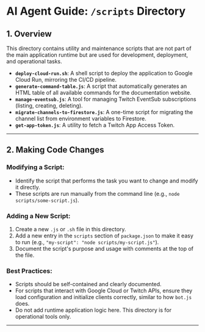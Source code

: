 # AI Agent Guide: `/scripts` Directory

## 1. Overview

This directory contains utility and maintenance scripts that are not part of the main application runtime but are used for development, deployment, and operational tasks.

- **`deploy-cloud-run.sh`**: A shell script to deploy the application to Google Cloud Run, mirroring the CI/CD pipeline.
- **`generate-command-table.js`**: A script that automatically generates an HTML table of all available commands for the documentation website.
- **`manage-eventsub.js`**: A tool for managing Twitch EventSub subscriptions (listing, creating, deleting).
- **`migrate-channels-to-firestore.js`**: A one-time script for migrating the channel list from environment variables to Firestore.
- **`get-app-token.js`**: A utility to fetch a Twitch App Access Token.

---

## 2. Making Code Changes

### Modifying a Script:

-   Identify the script that performs the task you want to change and modify it directly.
-   These scripts are run manually from the command line (e.g., `node scripts/some-script.js`).

### Adding a New Script:

1.  Create a new `.js` or `.sh` file in this directory.
2.  Add a new entry in the `scripts` section of `package.json` to make it easy to run (e.g., `"my-script": "node scripts/my-script.js"`).
3.  Document the script's purpose and usage with comments at the top of the file.

### Best Practices:

-   Scripts should be self-contained and clearly documented.
-   For scripts that interact with Google Cloud or Twitch APIs, ensure they load configuration and initialize clients correctly, similar to how `bot.js` does.
-   Do not add runtime application logic here. This directory is for operational tools only.

---